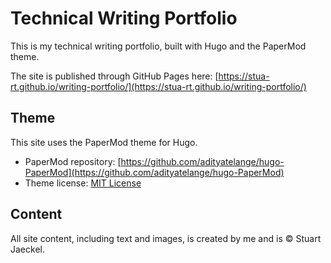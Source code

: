 # Technical Writing Portfolio
This is my technical writing portfolio, built with Hugo and the PaperMod theme.

The site is published through GitHub Pages here: [https://stua-rt.github.io/writing-portfolio/](https://stua-rt.github.io/writing-portfolio/)  

## Theme
This site uses the PaperMod theme for Hugo.
- PaperMod repository: [https://github.com/adityatelange/hugo-PaperMod](https://github.com/adityatelange/hugo-PaperMod)  
- Theme license: [MIT License](https://github.com/adityatelange/hugo-PaperMod/blob/master/LICENSE)

## Content
All site content, including text and images, is created by me and is © Stuart Jaeckel.
